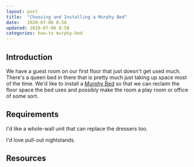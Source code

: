 ```yaml
---
layout: post
title:  "Choosing and Installing a Murphy Bed"
date:   2020-07-06 8:58
updated: 2020-07-06 8:58
categories: how-to murphy-bed
---
```



## Introduction ##

We have a guest room on our first floor that just doesn't get used much. There's a queen bed in there that is pretty much just taking up space most of the time. We'd like to install a [Murphy Bed](https://en.wikipedia.org/wiki/Murphy_bed) so that we can reclaim the floor space the bed uses and possibly make the room a play room or office of some sort.

## Requirements ##

I'd like a whole-wall unit that can replace the dressers too. 

I'd love pull-out nightstands.




## Resources ##

